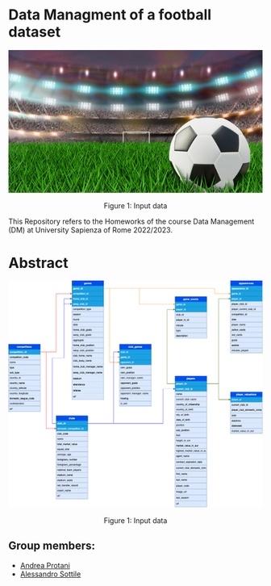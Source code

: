 # Data Managment of a football dataset

<div style="text-align:center">
 <p align="center">
  <img src='img/calcio.jpg'/>
  
  </p>
  <p align="center">
   Figure 1: Input data
  </p>
</div>

This Repository refers to the Homeworks of the course Data Management (DM) at University Sapienza of Rome 2022/2023.

# Abstract
<div style="text-align:center">
 <p align="center">
  <img src='img/schema.png'/>
  
  </p>
  <p align="center">
   Figure 1: Input data
  </p>
</div>



## Group members:
* [Andrea Protani](https://github.com/Prot10)
* [Alessandro Sottile](https://github.com/Sottix99)
